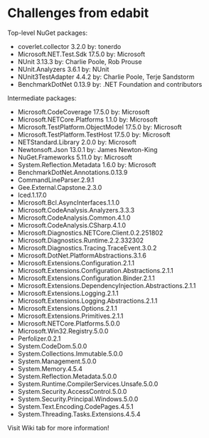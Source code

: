 # Challenges from edabit

Top-level NuGet packages:
- coverlet.collector 3.2.0 by: tonerdo
- Microsoft.NET.Test.Sdk 17.5.0 by: Microsoft
- NUnit 3.13.3 by: Charlie Poole, Rob Prouse
- NUnit.Analyzers 3.6.1 by: NUnit
- NUnit3TestAdapter 4.4.2 by: Charlie Poole, Terje Sandstorm
- BenchmarkDotNet 0.13.9 by: .NET Foundation and contributors

Intermediate packages:
- Microsoft.CodeCoverage 17.5.0 by: Microsoft
- Microsoft.NETCore.Platforms 1.1.0 by: Microsoft
- Microsoft.TestPlatform.ObjectModel 17.5.0 by: Microsoft
- Microsoft.TestPlatform.TestHost 17.5.0 by: Microsoft
- NETStandard.Library 2.0.0 by: Microsoft
- Newtonsoft.Json 13.0.1 by: James Newton-King
- NuGet.Frameworks 5.11.0 by: Microsoft
- System.Reflection.Metadata 1.6.0 by: Microsoft
- BenchmarkDotNet.Annotations.0.13.9
- CommandLineParser.2.9.1
- Gee.External.Capstone.2.3.0
- Iced.1.17.0
- Microsoft.Bcl.AsyncInterfaces.1.1.0
- Microsoft.CodeAnalysis.Analyzers.3.3.3
- Microsoft.CodeAnalysis.Common.4.1.0
- Microsoft.CodeAnalysis.CSharp.4.1.0
- Microsoft.Diagnostics.NETCore.Client.0.2.251802
- Microsoft.Diagnostics.Runtime.2.2.332302
- Microsoft.Diagnostics.Tracing.TraceEvent.3.0.2
- Microsoft.DotNet.PlatformAbstractions.3.1.6
- Microsoft.Extensions.Configuration.2.1.1
- Microsoft.Extensions.Configuration.Abstractions.2.1.1
- Microsoft.Extensions.Configuration.Binder.2.1.1
- Microsoft.Extensions.DependencyInjection.Abstractions.2.1.1
- Microsoft.Extensions.Logging.2.1.1
- Microsoft.Extensions.Logging.Abstractions.2.1.1
- Microsoft.Extensions.Options.2.1.1
- Microsoft.Extensions.Primitives.2.1.1
- Microsoft.NETCore.Platforms.5.0.0
- Microsoft.Win32.Registry.5.0.0
- Perfolizer.0.2.1
- System.CodeDom.5.0.0
- System.Collections.Immutable.5.0.0
- System.Management.5.0.0
- System.Memory.4.5.4
- System.Reflection.Metadata.5.0.0
- System.Runtime.CompilerServices.Unsafe.5.0.0
- System.Security.AccessControl.5.0.0
- System.Security.Principal.Windows.5.0.0
- System.Text.Encoding.CodePages.4.5.1
- System.Threading.Tasks.Extensions.4.5.4

Visit Wiki tab for more information!